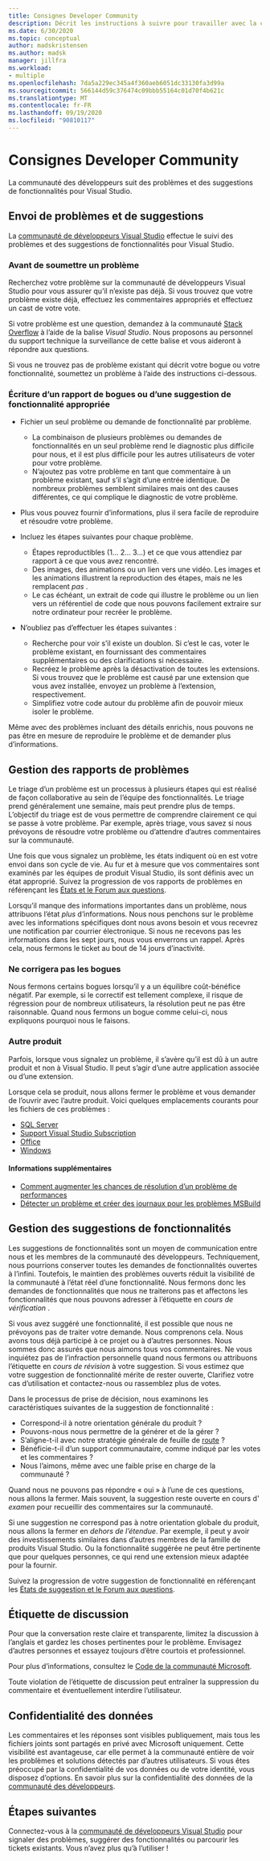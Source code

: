 ```yaml
---
title: Consignes Developer Community
description: Décrit les instructions à suivre pour travailler avec la communauté de développeurs Visual Studio.
ms.date: 6/30/2020
ms.topic: conceptual
author: madskristensen
ms.author: madsk
manager: jillfra
ms.workload:
- multiple
ms.openlocfilehash: 7da5a229ec345a4f360aeb6051dc33130fa3d99a
ms.sourcegitcommit: 566144d59c376474c09bbb55164c01d70f4b621c
ms.translationtype: MT
ms.contentlocale: fr-FR
ms.lasthandoff: 09/19/2020
ms.locfileid: "90810117"
---
```

# <a name="developer-community-guidelines"></a>Consignes Developer Community

La communauté des développeurs suit des problèmes et des suggestions de fonctionnalités pour Visual Studio.

## <a name="submitting-problems-and-suggestions"></a>Envoi de problèmes et de suggestions

La [communauté de développeurs Visual Studio](https://developercommunity.visualstudio.com/) effectue le suivi des problèmes et des suggestions de fonctionnalités pour Visual Studio.

### <a name="before-submitting-an-issue"></a>Avant de soumettre un problème

Recherchez votre problème sur la communauté de développeurs Visual Studio pour vous assurer qu’il n’existe pas déjà. Si vous trouvez que votre problème existe déjà, effectuez les commentaires appropriés et effectuez un cast de votre vote.

Si votre problème est une question, demandez à la communauté [Stack Overflow](https://stackoverflow.com/questions/tagged/visual-studio?tab=Newest) à l’aide de la balise _Visual Studio_. Nous proposons au personnel du support technique la surveillance de cette balise et vous aideront à répondre aux questions.

Si vous ne trouvez pas de problème existant qui décrit votre bogue ou votre fonctionnalité, soumettez un problème à l’aide des instructions ci-dessous.

### <a name="writing-a-good-bug-report-or-feature-suggestion"></a>Écriture d’un rapport de bogues ou d’une suggestion de fonctionnalité appropriée

- Fichier un seul problème ou demande de fonctionnalité par problème.

  - La combinaison de plusieurs problèmes ou demandes de fonctionnalités en un seul problème rend le diagnostic plus difficile pour nous, et il est plus difficile pour les autres utilisateurs de voter pour votre problème.
  - N’ajoutez pas votre problème en tant que commentaire à un problème existant, sauf s’il s’agit d’une entrée identique. De nombreux problèmes semblent similaires mais ont des causes différentes, ce qui complique le diagnostic de votre problème.

- Plus vous pouvez fournir d’informations, plus il sera facile de reproduire et résoudre votre problème.
- Incluez les étapes suivantes pour chaque problème.

  - Étapes reproductibles (1... 2... 3...) et ce que vous attendiez par rapport à ce que vous avez rencontré.
  - Des images, des animations ou un lien vers une vidéo. Les images et les animations illustrent la reproduction des étapes, mais ne les remplacent _pas_ .
  - Le cas échéant, un extrait de code qui illustre le problème ou un lien vers un référentiel de code que nous pouvons facilement extraire sur notre ordinateur pour recréer le problème.

- N’oubliez pas d’effectuer les étapes suivantes :

  - Recherche pour voir s’il existe un doublon. Si c’est le cas, voter le problème existant, en fournissant des commentaires supplémentaires ou des clarifications si nécessaire.
  - Recréez le problème après la désactivation de toutes les extensions. Si vous trouvez que le problème est causé par une extension que vous avez installée, envoyez un problème à l’extension, respectivement.
  - Simplifiez votre code autour du problème afin de pouvoir mieux isoler le problème.

Même avec des problèmes incluant des détails enrichis, nous pouvons ne pas être en mesure de reproduire le problème et de demander plus d’informations.

## <a name="managing-problem-reports"></a>Gestion des rapports de problèmes

Le triage d’un problème est un processus à plusieurs étapes qui est réalisé de façon collaborative au sein de l’équipe des fonctionnalités. Le triage prend généralement une semaine, mais peut prendre plus de temps. L’objectif du triage est de vous permettre de comprendre clairement ce qui se passe à votre problème. Par exemple, après triage, vous savez si nous prévoyons de résoudre votre problème ou d’attendre d’autres commentaires sur la communauté.

Une fois que vous signalez un problème, les états indiquent où en est votre envoi dans son cycle de vie. Au fur et à mesure que vos commentaires sont examinés par les équipes de produit Visual Studio, ils sont définis avec un état approprié. Suivez la progression de vos rapports de problèmes en référençant les [États et le Forum aux questions](./report-a-problem.md).

Lorsqu’il manque des informations importantes dans un problème, nous attribuons l’état _plus_ d’informations. Nous nous penchons sur le problème avec les informations spécifiques dont nous avons besoin et vous recevrez une notification par courrier électronique. Si nous ne recevons pas les informations dans les sept jours, nous vous enverrons un rappel. Après cela, nous fermons le ticket au bout de 14 jours d’inactivité.

### <a name="wont-fix-bugs"></a>Ne corrigera pas les bogues

Nous fermons certains bogues lorsqu’il y a un équilibre coût-bénéfice négatif. Par exemple, si le correctif est tellement complexe, il risque de régression pour de nombreux utilisateurs, la résolution peut ne pas être raisonnable. Quand nous fermons un bogue comme celui-ci, nous expliquons pourquoi nous le faisons.

### <a name="other-product"></a>Autre produit

Parfois, lorsque vous signalez un problème, il s’avère qu’il est dû à un autre produit et non à Visual Studio. Il peut s’agir d’une autre application associée ou d’une extension. 

Lorsque cela se produit, nous allons fermer le problème et vous demander de l’ouvrir avec l’autre produit. Voici quelques emplacements courants pour les fichiers de ces problèmes :

* [SQL Server](https://feedback.azure.com/forums/908035-sql-server)
* [Support Visual Studio Subscription](https://feedback.azure.com/forums/908035-sql-server)
* [Office](https://support.office.com/article/how-do-i-give-feedback-on-microsoft-office-2b102d44-b43f-4dd2-9ff4-23cf144cfb11)
* [Windows](https://support.microsoft.com/help/4021566/windows-10-send-feedback-to-microsoft-with-feedback-hub-app)

#### <a name="additional-information"></a>Informations supplémentaires

- [Comment augmenter les chances de résolution d’un problème de performances](./how-to-increase-chances-of-performance-issue-being-fixed.md)
- [Détecter un problème et créer des journaux pour les problèmes MSBuild](./msbuild-logs.md)

## <a name="managing-feature-suggestions"></a>Gestion des suggestions de fonctionnalités

Les suggestions de fonctionnalités sont un moyen de communication entre nous et les membres de la communauté des développeurs. Techniquement, nous pourrions conserver toutes les demandes de fonctionnalités ouvertes à l’infini. Toutefois, le maintien des problèmes ouverts réduit la visibilité de la communauté à l’état réel d’une fonctionnalité. Nous fermons donc les demandes de fonctionnalités que nous ne traiterons pas et affectons les fonctionnalités que nous pouvons adresser à l’étiquette en _cours de vérification_ .

Si vous avez suggéré une fonctionnalité, il est possible que nous ne prévoyons pas de traiter votre demande. Nous comprenons cela. Nous avons tous déjà participé à ce projet ou à d’autres personnes. Nous sommes donc assurés que nous aimons tous vos commentaires. Ne vous inquiétez pas de l’infraction personnelle quand nous fermons ou attribuons l’étiquette en _cours de révision_ à votre suggestion. Si vous estimez que votre suggestion de fonctionnalité mérite de rester ouverte, Clarifiez votre cas d’utilisation et contactez-nous ou rassemblez plus de votes.

Dans le processus de prise de décision, nous examinons les caractéristiques suivantes de la suggestion de fonctionnalité :

- Correspond-il à notre orientation générale du produit ?
- Pouvons-nous nous permettre de la générer et de la gérer ?
- S’aligne-t-il avec notre stratégie générale de feuille de [route](/visualstudio/productinfo/vs-roadmap) ?
- Bénéficie-t-il d’un support communautaire, comme indiqué par les votes et les commentaires ?
- Nous l’aimons, même avec une faible prise en charge de la communauté ?

Quand nous ne pouvons pas répondre « oui » à l’une de ces questions, nous allons la fermer. Mais souvent, la suggestion reste ouverte en cours d' _examen_ pour recueillir des commentaires sur la communauté.

Si une suggestion ne correspond pas à notre orientation globale du produit, nous allons la fermer en *dehors de l’étendue*. Par exemple, il peut y avoir des investissements similaires dans d’autres membres de la famille de produits Visual Studio. Ou la fonctionnalité suggérée ne peut être pertinente que pour quelques personnes, ce qui rend une extension mieux adaptée pour la fournir.

Suivez la progression de votre suggestion de fonctionnalité en référençant les [États de suggestion et le Forum aux questions](./report-a-problem.md).

## <a name="discussion-etiquette"></a>Étiquette de discussion

Pour que la conversation reste claire et transparente, limitez la discussion à l’anglais et gardez les choses pertinentes pour le problème. Envisagez d’autres personnes et essayez toujours d’être courtois et professionnel.

Pour plus d’informations, consultez le [Code de la communauté Microsoft](https://answers.microsoft.com/en-us/page/codeofconduct).

Toute violation de l’étiquette de discussion peut entraîner la suppression du commentaire et éventuellement interdire l’utilisateur.

## <a name="data-privacy"></a>Confidentialité des données

Les commentaires et les réponses sont visibles publiquement, mais tous les fichiers joints sont partagés en privé avec Microsoft uniquement. Cette visibilité est avantageuse, car elle permet à la communauté entière de voir les problèmes et solutions détectés par d’autres utilisateurs. Si vous êtes préoccupé par la confidentialité de vos données ou de votre identité, vous disposez d’options. En savoir plus sur la confidentialité des données de la [communauté des développeurs](./developer-community-privacy.md).

## <a name="next-steps"></a>Étapes suivantes

Connectez-vous à la [communauté de développeurs Visual Studio](https://developercommunity.visualstudio.com/) pour signaler des problèmes, suggérer des fonctionnalités ou parcourir les tickets existants. Vous n’avez plus qu’à l’utiliser !